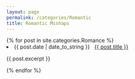 ```yaml
---
layout: page
permalink: /categories/Romantic
title: Romantic Mishaps
---
```


<div class="categoryContainer">
  {% for post in site.categories.Romance %}
  <li>
    <span>{{ post.date | date_to_string }}</span> &nbsp; <a href="{{ post.url }}">{{ post.title }}</a>
    <article class="archive-item">
      <p>{{ post.excerpt }}</p>
    </article>
  </li>
  {% endfor %}
</div>